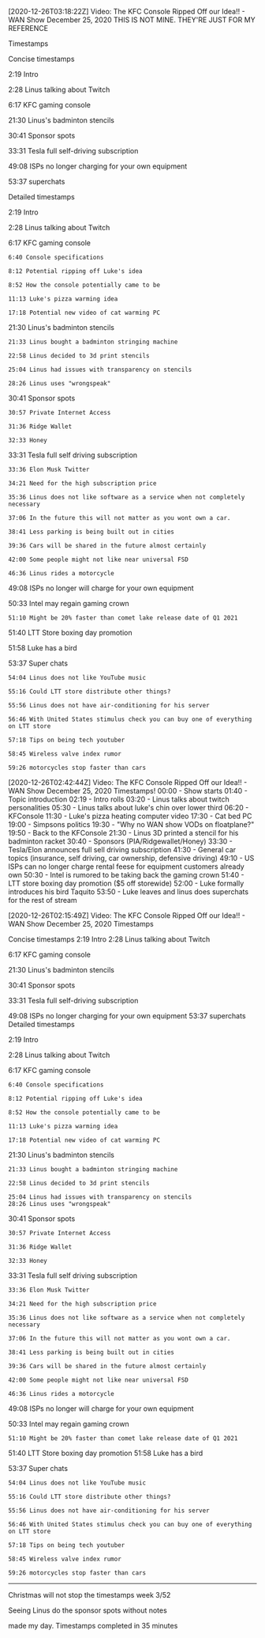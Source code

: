 [2020-12-26T03:18:22Z] Video: The KFC Console Ripped Off our Idea!! - WAN Show December 25, 2020 
THIS IS NOT MINE. THEY'RE JUST FOR MY REFERENCE

Timestamps 

Concise timestamps
2:19 Intro
2:28 Linus talking about Twitch
6:17 KFC gaming console
21:30 Linus's badminton stencils
30:41 Sponsor spots
33:31 Tesla full self-driving subscription
49:08 ISPs no longer charging for your own equipment
53:37 superchats
Detailed timestamps

2:19 Intro
2:28 Linus talking about Twitch
6:17 KFC gaming console
	6:40 Console specifications
	8:12 Potential ripping off Luke's idea
	8:52 How the console potentially came to be
	11:13 Luke's pizza warming idea
	17:18 Potential new video of cat warming PC
21:30 Linus's badminton stencils
	21:33 Linus bought a badminton stringing machine
	22:58 Linus decided to 3d print stencils
	25:04 Linus had issues with transparency on stencils
	28:26 Linus uses "wrongspeak"
30:41 Sponsor spots
	30:57 Private Internet Access
	31:36 Ridge Wallet
	32:33 Honey
33:31 Tesla full self driving subscription
	33:36 Elon Musk Twitter
	34:21 Need for the high subscription price
	35:36 Linus does not like software as a service when not completely necessary
	37:06 In the future this will not matter as you wont own a car.
	38:41 Less parking is being built out in cities
	39:36 Cars will be shared in the future almost certainly
	42:00 Some people might not like near universal FSD
	46:36 Linus rides a motorcycle
49:08 ISPs no longer will charge for your own equipment
50:33 Intel may regain gaming crown
	51:10 Might be 20% faster than comet lake release date of Q1 2021
51:40 LTT Store boxing day promotion
51:58 Luke has a bird
53:37 Super chats
	54:04 Linus does not like YouTube music
	55:16 Could LTT store distribute other things?
	55:56 Linus does not have air-conditioning for his server
	56:46 With United States stimulus check you can buy one of everything on LTT store
	57:18 Tips on being tech youtuber
	58:45 Wireless valve index rumor
	59:26 motorcycles stop faster than cars

[2020-12-26T02:42:44Z] Video: The KFC Console Ripped Off our Idea!! - WAN Show December 25, 2020 
Timestamps!
00:00 - Show starts
01:40 - Topic introduction
02:19 - Intro rolls
03:20 - Linus talks about twitch personalities
05:30 - Linus talks about luke's chin over lower third
06:20 - KFConsole 
11:30 - Luke's pizza heating computer video
17:30 - Cat bed PC
19:00 - Simpsons politics
19:30 - "Why no WAN show VODs on floatplane?"
19:50 - Back to the KFConsole
21:30 - Linus 3D printed a stencil for his badminton racket
30:40 - Sponsors (PIA/Ridgewallet/Honey)
33:30 - Tesla/Elon announces full sell driving subscription
41:30 - General car topics (insurance, self driving, car ownership, defensive driving)
49:10 - US ISPs can no longer charge rental feese for equipment customers already own
50:30 - Intel is rumored to be taking back the gaming crown 
51:40 - LTT store boxing day promotion ($5 off storewide)
52:00 - Luke formally introduces his bird Taquito
53:50 - Luke leaves and linus does superchats for the rest of stream

[2020-12-26T02:15:49Z] Video: The KFC Console Ripped Off our Idea!! - WAN Show December 25, 2020 
Timestamps 

Concise timestamps
2:19 Intro
2:28 Linus talking about Twitch
6:17 KFC gaming console
21:30 Linus's badminton stencils
30:41 Sponsor spots
33:31 Tesla full self-driving subscription
49:08 ISPs no longer charging for your own equipment
53:37 superchats
Detailed timestamps

2:19 Intro
2:28 Linus talking about Twitch
6:17 KFC gaming console
	6:40 Console specifications
	8:12 Potential ripping off Luke's idea
	8:52 How the console potentially came to be
	11:13 Luke's pizza warming idea
	17:18 Potential new video of cat warming PC
21:30 Linus's badminton stencils
	21:33 Linus bought a badminton stringing machine
	22:58 Linus decided to 3d print stencils
	25:04 Linus had issues with transparency on stencils
	28:26 Linus uses "wrongspeak"
30:41 Sponsor spots
	30:57 Private Internet Access
	31:36 Ridge Wallet
	32:33 Honey
33:31 Tesla full self driving subscription
	33:36 Elon Musk Twitter
	34:21 Need for the high subscription price
	35:36 Linus does not like software as a service when not completely necessary
	37:06 In the future this will not matter as you wont own a car.
	38:41 Less parking is being built out in cities
	39:36 Cars will be shared in the future almost certainly
	42:00 Some people might not like near universal FSD
	46:36 Linus rides a motorcycle
49:08 ISPs no longer will charge for your own equipment
50:33 Intel may regain gaming crown
	51:10 Might be 20% faster than comet lake release date of Q1 2021
51:40 LTT Store boxing day promotion
51:58 Luke has a bird
53:37 Super chats
	54:04 Linus does not like YouTube music
	55:16 Could LTT store distribute other things?
	55:56 Linus does not have air-conditioning for his server
	56:46 With United States stimulus check you can buy one of everything on LTT store
	57:18 Tips on being tech youtuber
	58:45 Wireless valve index rumor
	59:26 motorcycles stop faster than cars
-------------
Christmas will not stop the timestamps week 3/52
Seeing Linus do the sponsor spots without notes
made my day.
Timestamps completed in 35 minutes

